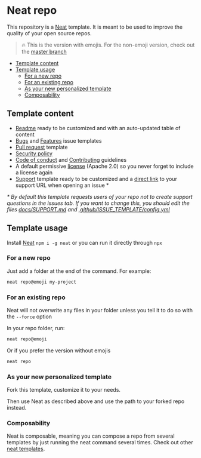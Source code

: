 # Neat repo

This repository is a [Neat](https://github.com/olivr-com/neat) template. It is meant to be used to improve the quality of your open source repos.

> 🔥 This is the version with emojis. For the non-emoji version, check out the [master branch](https://github.com/olivr-templates/neat-repo/tree/master)

<!-- START doctoc generated TOC please keep comment here to allow auto update -->
<!-- DON'T EDIT THIS SECTION, INSTEAD RE-RUN doctoc TO UPDATE -->


- [Template content](#template-content)
- [Template usage](#template-usage)
  - [For a new repo](#for-a-new-repo)
  - [For an existing repo](#for-an-existing-repo)
  - [As your new personalized template](#as-your-new-personalized-template)
  - [Composability](#composability)

<!-- END doctoc generated TOC please keep comment here to allow auto update -->

## Template content

- [Readme](README.tpl.md) ready to be customized and with an auto-updated table of content
- [Bugs](.github/ISSUE_TEMPLATE/Bug.md) and [Features](.github/ISSUE_TEMPLATE/Feature.md) issue templates
- [Pull request](.github/pull_request_template.md) template
- [Security policy](docs/SECURITY.md)
- [Code of conduct](docs/CODE_OF_CONDUCT.md) and [Contributing](docs/CONTRIBUTING.md) guidelines
- A default permissive [license](LICENSE) (Apache 2.0) so you never forget to include a license again
- [Support](docs/SUPPORT.md) template ready to be customized and a [direct link](.github/ISSUE_TEMPLATE/config.yml) to your support URL when opening an issue \*

_\* By default this template requests users of your repo not to create support questions in the issues tab. If you want to change this, you should edit the files [docs/SUPPORT.md](docs/SUPPORT.md) and [.github/ISSUE_TEMPLATE/config.yml](.github/ISSUE_TEMPLATE/config.yml)_

## Template usage

Install [Neat](https://github.com/olivr-com/neat) `npm i -g neat` or you can run it directly through `npx`

### For a new repo

Just add a folder at the end of the command. For example:

```sh
neat repo@emoji my-project
```

### For an existing repo

Neat will not overwrite any files in your folder unless you tell it to do so with the `--force` option

In your repo folder, run:

```sh
neat repo@emoji
```

Or if you prefer the version without emojis

```sh
neat repo
```

### As your new personalized template

Fork this template, customize it to your needs.

Then use Neat as described above and use the path to your forked repo instead.

### Composability

Neat is composable, meaning you can compose a repo from several templates by just running the neat command several times.
Check out other [neat templates](https://github.com/search?q=topic%3Aneat-template&type=Repositories).
